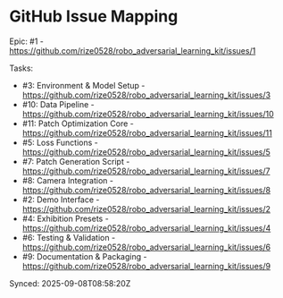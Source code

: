 # GitHub Issue Mapping

Epic: #1 - https://github.com/rize0528/robo_adversarial_learning_kit/issues/1

Tasks:
- #3: Environment & Model Setup - https://github.com/rize0528/robo_adversarial_learning_kit/issues/3
- #10: Data Pipeline - https://github.com/rize0528/robo_adversarial_learning_kit/issues/10
- #11: Patch Optimization Core - https://github.com/rize0528/robo_adversarial_learning_kit/issues/11
- #5: Loss Functions - https://github.com/rize0528/robo_adversarial_learning_kit/issues/5
- #7: Patch Generation Script - https://github.com/rize0528/robo_adversarial_learning_kit/issues/7
- #8: Camera Integration - https://github.com/rize0528/robo_adversarial_learning_kit/issues/8
- #2: Demo Interface - https://github.com/rize0528/robo_adversarial_learning_kit/issues/2
- #4: Exhibition Presets - https://github.com/rize0528/robo_adversarial_learning_kit/issues/4
- #6: Testing & Validation - https://github.com/rize0528/robo_adversarial_learning_kit/issues/6
- #9: Documentation & Packaging - https://github.com/rize0528/robo_adversarial_learning_kit/issues/9

Synced: 2025-09-08T08:58:20Z